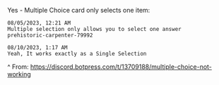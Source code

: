 
Yes - Multiple Choice card only selects one item:
```
08/05/2023, 12:21 AM
Multiple selection only allows you to select one answer
prehistoric-carpenter-79992

08/10/2023, 1:17 AM
Yeah, It works exactly as a Single Selection
```
^ From: https://discord.botpress.com/t/13709188/multiple-choice-not-working